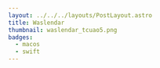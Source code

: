 ```yaml
---
layout: ../../../layouts/PostLayout.astro
title: Waslendar
thumbnail: waslendar_tcuao5.png
badges:
  - macos
  - swift
---
```


